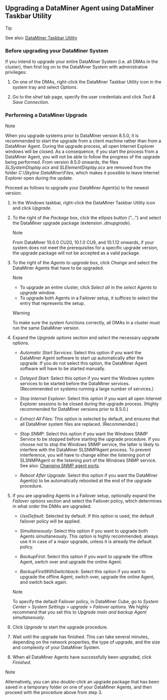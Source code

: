 ## Upgrading a DataMiner Agent using DataMiner Taskbar Utility

> [!TIP]
> See also: [DataMiner Taskbar Utility](../../part_7/DataminerTools/DataMiner_Taskbar_Utility.md)

### Before upgrading your DataMiner System

If you intend to upgrade your entire DataMiner System (i.e. all DMAs in the cluster), then first log on to the DataMiner System with administrative privileges:

1. On one of the DMAs, right-click the DataMiner Taskbar Utility icon in the system tray and select *Options*.

2. Go to the *slnet* tab page, specify the user credentials and click *Test & Save Connection*.

### Performing a DataMiner Upgrade

> [!NOTE]
> When you upgrade systems prior to DataMiner version 8.5.0, it is recommended to start the upgrade from a client machine rather than from a DataMiner Agent. During the upgrade process, all open Internet Explorer windows will be closed. As a consequence, if you start the process from a DataMiner Agent, you will not be able to follow the progress of the upgrade being performed. From version 8.5.0 onwards, the files *SLSystemDisplay.ocx* and *SLElementDisplay.ocx* are removed from the folder *C:\\Skyline DataMiner\\Files*, which makes it possible to leave Internet Explorer open during the update.

Proceed as follows to upgrade your DataMiner Agent(s) to the newest version:

1. In the Windows taskbar, right-click the DataMiner Taskbar Utility icon and click *Upgrade*.

2. To the right of the *Package* box, click the ellipsis button ("...") and select the DataMiner upgrade package (extension *.dmupgrade*).

    > [!NOTE]
    > From DataMiner 10.0.0 CU20, 10.1.0 CU9, and 10.1.12 onwards, if your system does not meet the prerequisites for a specific upgrade version, the upgrade package will not be accepted as a valid package.

3. To the right of the *Agents to upgrade* box, click *Change* and select the DataMiner Agents that have to be upgraded.

    > [!NOTE]
    > - To upgrade an entire cluster, click *Select all* in the *select Agents to upgrade* window.
    > - To upgrade both Agents in a Failover setup, it suffices to select the entry that represents the setup.

    > [!WARNING]
    > To make sure the system functions correctly, all DMAs in a cluster must run the same DataMiner version.

4. Expand the *Upgrade options* section and select the necessary upgrade options.

   - *Automatic Start Services*: Select this option if you want the DataMiner Agent software to start up automatically after the upgrade. If you do not select this option, the DataMiner Agent software will have to be started manually.

   - *Delayed Start*: Select this option if you want the Windows system services to be started before the DataMiner services. (Recommended on systems running a large number of services.)

   - *Stop Internet Explorer*: Select this option if you want all open Internet Explorer sessions to be closed during the upgrade process. (Highly recommended for DataMiner versions prior to 8.5.0.)

   - *Extract All Files*: This option is selected by default, and ensures that all DataMiner system files are replaced. (Recommended.)

   - *Stop SNMP*: Select this option if you want the Windows SNMP Service to be stopped before starting the upgrade procedure. If you choose not to stop the Windows SNMP service, the latter is likely to interfere with the DataMiner SLSNMPAgent process. To prevent interference, you will have to change either the listening port of SLSNMPAgent or the listening port of the Windows SNMP service. See also: [Changing SNMP agent ports](../SNMP/Changing_SNMP_agent_ports.md).

   - *Reboot After Upgrade*: Select this option if you want the DataMiner Agent(s) to be automatically rebooted at the end of the upgrade procedure.

5. If you are upgrading Agents in a Failover setup, optionally expand the *Failover options* section and select the Failover policy, which determines in what order the DMAs are upgraded.

    - *UseDefault*: Selected by default. If this option is used, the default failover policy will be applied.

    - *Simultaneously*: Select this option if you want to upgrade both Agents simultaneously. This option is highly recommended; always use it in case of a major upgrade, unless it is already the default policy.

    - *BackupFirst*: Select this option if you want to upgrade the offline Agent, switch over and upgrade the online Agent.

    - *BackupFirstWithSwitchback*: Select this option if you want to upgrade the offline Agent, switch over, upgrade the online Agent, and switch back again.

    > [!NOTE]
    > To specify the default Failover policy, in DataMiner Cube, go to *System Center* > *System Settings* > *upgrade* > *Failover options.* We highly recommend that you set this to *Upgrade main and backup Agent simultaneously*.

6. Click *Upgrade* to start the upgrade procedure.

7. Wait until the upgrade has finished. This can take several minutes, depending on the network properties, the type of upgrade, and the size and complexity of your DataMiner System.

8. When all DataMiner Agents have successfully been upgraded, click *Finished*.

> [!NOTE]
> Alternatively, you can also double-click an upgrade package that has been saved in a temporary folder on one of your DataMiner Agents, and then proceed with the procedure above from step 3.
>

